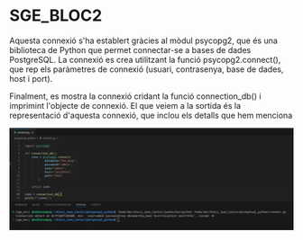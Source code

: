 # SGE_BLOC2

Aquesta connexió s'ha establert gràcies al mòdul psycopg2, que és una biblioteca de Python que permet connectar-se a bases de dades PostgreSQL. La connexió es crea utilitzant la funció psycopg2.connect(), que rep els paràmetres de connexió (usuari, contrasenya, base de dades, host i port).

Finalment, es mostra la connexió cridant la funció connection_db() i imprimint l'objecte de connexió. El que veiem a la sortida és la representació d'aquesta connexió, que inclou els detalls que hem menciona

![Connexio base dades](Imagenes/Conectantbasedades.PNG)
